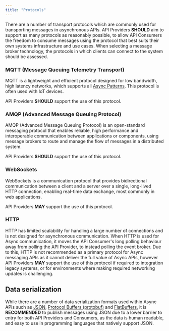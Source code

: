 ```yaml
---
title: "Protocols"
---
```


There are a number of transport protocols which are commonly used for transporting messages in asynchronous APIs. API Providers **SHOULD** aim to support as many protocols as reasonably possible, to allow API Consumers the freedom to consume messages using the protocol that best suits their own systems infrastructure and use cases. When selecting a message broker technology, the protocols in which clients can connect to the system should be assessed.

### MQTT (Message Queuing Telemetry Transport)

MQTT is a lightweight and efficient protocol designed for low bandwidth, high latency networks, which supports all [Async Patterns](../Asynchronous%20APIs/Async%20Patterns/01-Intro.md). This protocol is often used with IoT devices.

API Providers **SHOULD** support the use of this protocol.

### AMQP (Advanced Message Queuing Protocol)

AMQP (Advanced Message Queuing Protocol) is an open-standard messaging protocol that enables reliable, high performance and interoperable communication between applications or components, using message brokers to route and manage the flow of messages in a distributed system.

API Providers **SHOULD** support the use of this protocol.

### WebSockets

WebSockets is a communication protocol that provides bidirectional communication between a client and a server over a single, long-lived HTTP connection, enabling real-time data exchange, most commonly in web applications.

API Providers **MAY** support the use of this protocol.

### HTTP

HTTP has limited scalability for handling a large number of connections and is not designed for asynchronous communication. When HTTP is used for Async communication, it moves the API Consumer's long polling behaviour away from polling the API Provider, to instead polling the event broker. Due to this, HTTP is not recommended as a primary protocol for Async messaging APIs as it cannot deliver the full value of Async APIs, however API Providers **MAY** support the use of this protocol if required to integration legacy systems, or for environments where making required networking updates is challenging.

## Data serialization

While there are a number of data serialization formats used within Async APIs such as [JSON](https://datatracker.ietf.org/doc/html/rfc7159), [Protocol Buffers (protobuf)](https://protobuf.dev) and [FlatBuffers](https://flatbuffers.dev), it is **RECOMMENDED** to publish messages using JSON due to a lower barrier to entry for both API Providers and Consumers, as the data is human readable, and easy to use in programming languages that natively support JSON.

